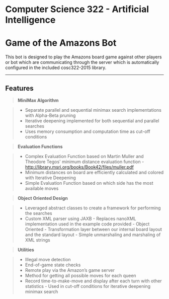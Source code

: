 # Computer Science 322 - Artificial Intelligence
# Game of the Amazons Bot

This bot is designed to play the Amazons board game against other players or bot which are communicating through the server which is automatically configured in the included cosc322-2015 library.

----------


Features
-------------

> **MiniMax Algorithm**

> - Separate parallel and sequential minimax search implementations with Alpha-Beta pruning
> - Iterative deepening implemented for both sequential and parallel searches
> - Uses memory consumption and computation time as cut-off conditions

> **Evaluation Functions**

> - Complex Evaluation Function based on Martin Muller and Theodore Tegos' minimum distance evaluation function
>       - http://library.msri.org/books/Book42/files/muller.pdf
> - Minimum distances on board are efficiently calculated and colored with Iterative Deepening
> - Simple Evaluation Function based on which side has the most available moves

> **Object Oriented Design**

> - Leveraged abstract classes to create a framework for performing the searches
> - Custom XML parser using JAXB
>       - Replaces nanoXML implementation used in the example code provided
>       - Object Oriented
>       - Transformation layer between our internal board layout and the standard layout
>       - Simple unmarshaling and marshaling of XML strings

> **Utilities**

> - Illegal move detection
> - End-of-game state checks
> - Remote play via the Amazon’s game server
> - Method for getting all possible moves for each queen
> - Record time-to-make-move and display after each turn with other statistics
>       - Used in cut-off conditions for iterative deepening minimax search